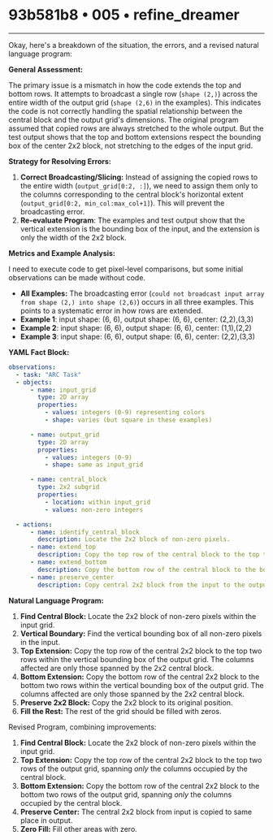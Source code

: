 # 93b581b8 • 005 • refine_dreamer

---
Okay, here's a breakdown of the situation, the errors, and a revised natural language program:

**General Assessment:**

The primary issue is a mismatch in how the code extends the top and bottom rows. It attempts to broadcast a single row (`shape (2,)`) across the entire width of the output grid (`shape (2,6)` in the examples).  This indicates the code is not correctly handling the spatial relationship between the central block and the output grid's dimensions. The original program assumed that copied rows are always stretched to the whole output. But the test output shows that the top and bottom extensions respect the bounding box of the center 2x2 block, not stretching to the edges of the input grid.

**Strategy for Resolving Errors:**

1.  **Correct Broadcasting/Slicing:** Instead of assigning the copied rows to the entire width (`output_grid[0:2, :]`), we need to assign them only to the columns corresponding to the central block's horizontal extent (`output_grid[0:2, min_col:max_col+1]`). This will prevent the broadcasting error.
2. **Re-evaluate Program**: The examples and test output show that the vertical extension is the bounding box of the input, and the extension is only the width of the 2x2 block.

**Metrics and Example Analysis:**

I need to execute code to get pixel-level comparisons, but some initial observations can be made without code.

*   **All Examples:** The broadcasting error (`could not broadcast input array from shape (2,) into shape (2,6)`) occurs in all three examples. This points to a systematic error in how rows are extended.
*   **Example 1**: input shape: (6, 6), output shape: (6, 6), center: (2,2),(3,3)
*   **Example 2**: input shape: (6, 6), output shape: (6, 6), center: (1,1),(2,2)
*   **Example 3**: input shape: (6, 6), output shape: (6, 6), center: (2,2),(3,3)

**YAML Fact Block:**

```yaml
observations:
  - task: "ARC Task"
  - objects:
      - name: input_grid
        type: 2D array
        properties:
          - values: integers (0-9) representing colors
          - shape: varies (but square in these examples)

      - name: output_grid
        type: 2D array
        properties:
          - values: integers (0-9)
          - shape: same as input_grid

      - name: central_block
        type: 2x2 subgrid
        properties:
          - location: within input_grid
          - values: non-zero integers

  - actions:
      - name: identify_central_block
        description: Locate the 2x2 block of non-zero pixels.
      - name: extend_top
        description: Copy the top row of the central block to the top two rows of the output grid, but only within the column range of the central block.
      - name: extend_bottom
        description: Copy the bottom row of the central block to the bottom two rows of the output grid, but only within the column range of the central block.
      - name: preserve_center
        description: Copy central 2x2 block from the input to the output.
```

**Natural Language Program:**

1.  **Find Central Block:** Locate the 2x2 block of non-zero pixels within the input grid.
2.  **Vertical Boundary:** Find the vertical bounding box of all non-zero pixels in the input.
3.  **Top Extension:** Copy the top row of the central 2x2 block to the top two rows within the vertical bounding box of the output grid. The columns affected are only those spanned by the 2x2 central block.
4.  **Bottom Extension:** Copy the bottom row of the central 2x2 block to the bottom two rows within the vertical bounding box of the output grid.  The columns affected are only those spanned by the 2x2 central block.
5. **Preserve 2x2 Block:** Copy the 2x2 block to its original position.
6. **Fill the Rest:** The rest of the grid should be filled with zeros.

Revised Program, combining improvements:

1.  **Find Central Block:** Locate the 2x2 block of non-zero pixels within the input grid.
2.  **Top Extension:** Copy the top row of the central 2x2 block to the top two rows of the output grid, spanning *only* the columns occupied by the central block.
3.  **Bottom Extension:** Copy the bottom row of the central 2x2 block to the bottom two rows of the output grid, spanning *only* the columns occupied by the central block.
4.  **Preserve Center:** The central 2x2 block from input is copied to same place in output.
5. **Zero Fill:** Fill other areas with zero.

